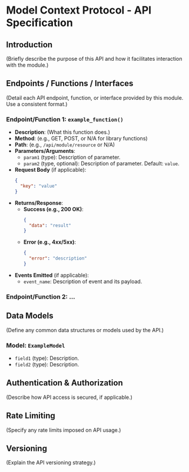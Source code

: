 # Model Context Protocol - API Specification

## Introduction

(Briefly describe the purpose of this API and how it facilitates interaction with the module.)

## Endpoints / Functions / Interfaces

(Detail each API endpoint, function, or interface provided by this module. Use a consistent format.)

### Endpoint/Function 1: `example_function()`

- **Description**: (What this function does.)
- **Method**: (e.g., GET, POST, or N/A for library functions)
- **Path**: (e.g., `/api/module/resource` or N/A)
- **Parameters/Arguments**:
    - `param1` (type): Description of parameter.
    - `param2` (type, optional): Description of parameter. Default: `value`.
- **Request Body** (if applicable):
    ```json
    {
      "key": "value"
    }
    ```
- **Returns/Response**:
    - **Success (e.g., 200 OK)**:
        ```json
        {
          "data": "result"
        }
        ```
    - **Error (e.g., 4xx/5xx)**:
        ```json
        {
          "error": "description"
        }
        ```
- **Events Emitted** (if applicable):
    - `event_name`: Description of event and its payload.

### Endpoint/Function 2: ...

## Data Models

(Define any common data structures or models used by the API.)

### Model: `ExampleModel`
- `field1` (type): Description.
- `field2` (type): Description.

## Authentication & Authorization

(Describe how API access is secured, if applicable.)

## Rate Limiting

(Specify any rate limits imposed on API usage.)

## Versioning

(Explain the API versioning strategy.) 